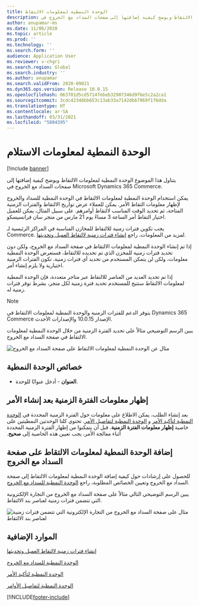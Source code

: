 ```yaml
---
title: الوحدة النمطية لمعلومات الالتقاط
description: يتناول هذا الموضوع الوحدة النمطية لمعلومات الالتقاط ويوضح كيفية إضافتها إلى صفحات السداد مع الخروج في Microsoft Dynamics 365 Commerce.
author: anupamar-ms
ms.date: 11/06/2020
ms.topic: article
ms.prod: ''
ms.technology: ''
ms.search.form: ''
audience: Application User
ms.reviewer: v-chgri
ms.search.region: Global
ms.search.industry: ''
ms.author: anupamar
ms.search.validFrom: 2020-09021
ms.dyn365.ops.version: Release 10.0.15
ms.openlocfilehash: 063701d5cd5714febeb32907346d9f6e5c2a2ca1
ms.sourcegitcommit: 3cdc42346bb653c13ab33a7142dbb7969f1f6dda
ms.translationtype: HT
ms.contentlocale: ar-SA
ms.lasthandoff: 03/31/2021
ms.locfileid: "5804395"
---
```

# <a name="pickup-information-module"></a>الوحدة النمطية لمعلومات الاستلام

[!include [banner](includes/banner.md)]

يتناول هذا الموضوع الوحدة النمطية لمعلومات الالتقاط ويوضح كيفية إضافتها إلى صفحات السداد مع الخروج في Microsoft Dynamics 365 Commerce.

يمكن استخدام الوحدة النمطية لمعلومات الالتقاط في الوحدة النمطية للسداد والخروج لإظهار معلومات التقاط الأمر. يمكن للعملاء عرض تواريخ الالتقاط والفترات الزمنية المتاحة، ثم تحديد الوقت المناسب لالتقاط أوامرهم. على سبيل المثال، يمكن للعميل اختيار التقاط أمر الساعة 3 مساءً يوم 21 مارس من متجر سان فرانسيسكو.

يجب تكوين فترات زمنية للالتقاط للمخازن المناسبة في المراكز الرئيسية لـ Commerce. لمزيد من المعلومات، راجع [إنشاء فترات زمنية لالتقاط العميل وتحديثها](dev-itpro/pickup-timeslots.md).

إذا تم إنشاء الوحدة النمطية لمعلومات الالتقاط في صفحة السداد مع الخروج، ولكن دون تحديد فترات زمنية للمخزن الذي تم تحديده للالتقاط، فستعرض الوحدة النمطية معلومات، ولكن لن يتمكن المستخدم من تحديد أي فترات زمنية. تكون الفترات الزمنية اختيارية ولا يلزم إنشاء أمر.

إذا تم تحديد العديد من العناصر للالتقاط عبر متاجر متعددة، فإن الوحدة النمطية لمعلومات الالتقاط ستتيح للمستخدم تحديد فترة زمنية لكل متجر، بشرط توفر فترات زمنية له.

> [!NOTE]
> يتوفر الدعم للفترات الزمنية والوحدة النمطية لمعلومات الالتقاط في Dynamics 365 Commerce الإصدار 10.0.15 والإصدارات الأحدث.

يبين الرسم التوضيحي مثالاً على تحديد الفترة الزمنية من خلال الوحدة النمطية لمعلومات الالتقاط في صفحة السداد مع الخروج.

![مثال عن الوحدة النمطية لمعلومات الالتقاط على صفحة السداد مع الخروج](./dev-itpro/media/Curbside_timeslot_eCommerce.PNG)

## <a name="module-properties"></a>خصائص الوحدة النمطية

- **العنوان** - أدخل عنوانًا للوحدة.

## <a name="show-time-slot-information-after-an-order-is-placed"></a>إظهار معلومات الفترة الزمنية بعد إنشاء الأمر

بعد إنشاء الطلب، يمكن الاطلاع على معلومات حول الفترة الزمنية المحددة في [الوحدة النمطية لتأكيد الأمر](order-confirmation-module.md) و [الوحدة النمطية لتفاصيل الأمر](account-management.md#order-details-page). تحتوي كلتا الوحدتين النمطيتين على خاصية **‏‫إظهار معلومات الفترة الزمنية**. قبل أن يتمكنوا من إظهار الفترة الزمنية المحددة أثناء معالجة الأمر، يجب تعيين هذه الخاصية إلى **صحيح**.

## <a name="add-a-checkout-pickup-information-module-to-a-page"></a>إضافة الوحدة النمطية لمعلومات الالتقاط على صفحة السداد مع الخروج

للحصول على إرشادات حول كيفية إضافة الوحدة النمطية لمعلومات الالتقاط إلى صفحة السداد مع الخروج‬ وتعيين الخصائص المطلوبة، راجع [الوحدة النمطية للسداد مع الخروج](add-checkout-module.md).

يبين الرسم التوضيحي التالي مثالاً على صفحة السداد مع الخروج من التجارة الإلكترونية التي تتضمن فترات زمنية لعناصر بند الالتقاط.

![مثال على صفحة السداد مع الخروج من التجارة الإلكترونية التي تتضمن فترات زمنية لعناصر بند الالتقاط](./dev-itpro/media/Curbside_timeslot_eCommerce_checkoutsummary.PNG)

## <a name="additional-resources"></a>الموارد الإضافية

[‬‏‫إنشاء فترات زمنية لالتقاط العميل وتحديثها](dev-itpro/pickup-timeslots.md)

[الوحدة النمطية للسداد مع الخروج](add-checkout-module.md)

[الوحدة النمطية لتأكيد الأمر](order-confirmation-module.md)

[الوحدة النمطية لتفاصيل الأوامر](account-management.md)


[!INCLUDE[footer-include](../includes/footer-banner.md)]